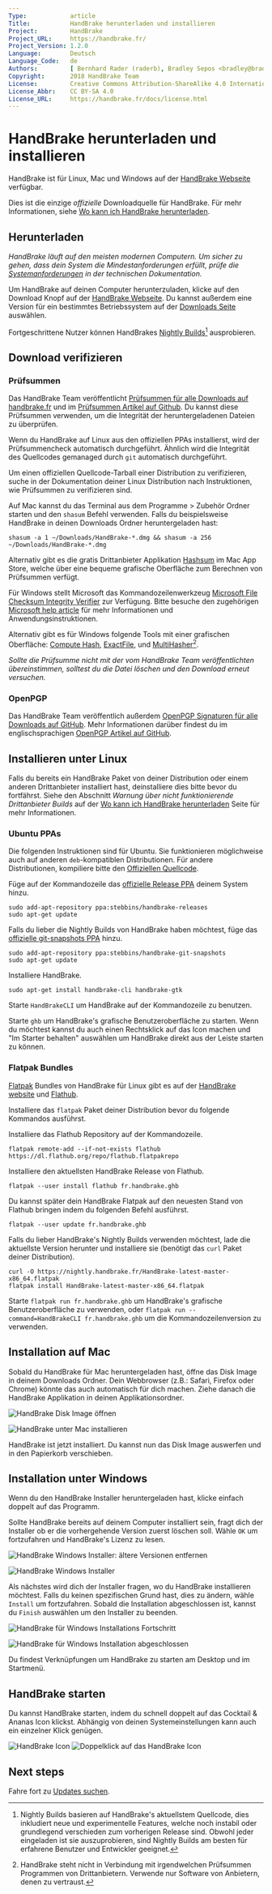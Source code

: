 ```yaml
---
Type:            article
Title:           HandBrake herunterladen und installieren
Project:         HandBrake
Project_URL:     https://handbrake.fr/
Project_Version: 1.2.0
Language:        Deutsch
Language_Code:   de
Authors:         [ Bernhard Rader (raderb), Bradley Sepos <bradley@bradleysepos.com> (BradleyS), Scott (s55) ]
Copyright:       2018 HandBrake Team
License:         Creative Commons Attribution-ShareAlike 4.0 International
License_Abbr:    CC BY-SA 4.0
License_URL:     https://handbrake.fr/docs/license.html
---
```


HandBrake herunterladen und installieren
====================================

HandBrake ist für Linux, Mac und Windows auf der [HandBrake Webseite](https://handbrake.fr/) verfügbar.

Dies ist die einzige *offizielle* Downloadquelle für HandBrake. Für mehr Informationen, siehe [Wo kann ich HandBrake herunterladen](where-to-get-handbrake.html).

## Herunterladen

*HandBrake läuft auf den meisten modernen Computern. Um sicher zu gehen, dass dein System die Mindestanforderungen erfüllt, prüfe die [Systemanforderungen](../technical/system-requirements.html) in der technischen Dokumentation.*

Um HandBrake auf deinen Computer herunterzuladen, klicke auf den Download Knopf auf der [HandBrake Webseite](https://handbrake.fr/). Du kannst außerdem eine Version für ein bestimmtes Betriebssystem auf der [Downloads Seite](https://handbrake.fr/downloads.php) auswählen.

Fortgeschrittene Nutzer können HandBrakes [Nightly Builds](https://handbrake.fr/nightly.php)[^nightly-builds] ausprobieren.

## Download verifizieren

### Prüfsummen

Das HandBrake Team veröffentlicht [Prüfsummen für alle Downloads auf handbrake.fr](https://handbrake.fr/checksums.php) und im [Prüfsummen Artikel auf Github](https://github.com/HandBrake/HandBrake/wiki/Checksums). Du kannst diese Prüfsummen verwenden, um die Integrität der heruntergeladenen Dateien zu überprüfen.

<!-- .system-linux -->

Wenn du HandBrake auf Linux aus den offiziellen PPAs installierst, wird der Prüfsummencheck automatisch durchgeführt. Ähnlich wird die Integrität des Quellcodes gemanaged durch `git` automatisch durchgeführt.

Um einen offiziellen Quellcode-Tarball einer Distribution zu verifizieren, suche in der Dokumentation deiner Linux Distribution nach Instruktionen, wie Prüfsummen zu verifizieren sind.

<!-- /.system-linux -->

<!-- .system-macos -->

Auf Mac kannst du das Terminal aus dem Programme > Zubehör Ordner starten und den `shasum` Befehl verwenden. Falls du beispielsweise HandBrake in deinen Downloads Ordner heruntergeladen hast:

    shasum -a 1 ~/Downloads/HandBrake-*.dmg && shasum -a 256 ~/Downloads/HandBrake-*.dmg

Alternativ gibt es die gratis Drittanbieter Applikation [Hashsum](https://itunes.apple.com/us/app/hashsum/id1079442694?mt=12) im Mac App Store, welche über eine bequeme grafische Oberfläche zum Berechnen von Prüfsummen verfügt.

<!-- /.system-macos -->

<!-- .system-windows -->

Für Windows stellt Microsoft das Kommandozeilenwerkzeug [Microsoft File Checksum Integrity Verifier](https://www.microsoft.com/en-us/download/details.aspx?id=11533) zur Verfügung. Bitte besuche den zugehörigen [Microsoft help article](https://support.microsoft.com/en-us/help/841290/availability-and-description-of-the-file-checksum-integrity-verifier-utility) für mehr Informationen und Anwendungsinstruktionen.

Alternativ gibt es für Windows folgende Tools mit einer grafischen Oberfläche: [Compute Hash](http://www.subisoft.net/ComputeHash.aspx), [ExactFile](http://www.exactfile.com), und [MultiHasher](http://www.abelhadigital.com/multihasher)[^third-party-utilities-1].

<!-- /.system-windows -->

*Sollte die Prüfsumme nicht mit der vom HandBrake Team veröffentlichten übereinstimmen, solltest du die Datei löschen und den Download erneut versuchen.*

### OpenPGP

Das HandBrake Team veröffentlich außerdem [OpenPGP Signaturen für alle Downloads auf GitHub](https://github.com/HandBrake/HandBrake/releases). Mehr Informationen darüber findest du im englischsprachigen [OpenPGP Artikel auf GitHub](https://github.com/HandBrake/HandBrake/wiki/OpenPGP).

<!-- .system-linux -->

## Installieren unter Linux

Falls du bereits ein HandBrake Paket von deiner Distribution oder einem anderen Drittanbieter installiert hast, deinstalliere dies bitte bevor du fortfährst. Siehe den Abschnitt *Warnung über nicht funktionierende Drittanbieter Builds* auf der [Wo kann ich HandBrake herunterladen](where-to-get-handbrake.html) Seite für mehr Informationen.

### Ubuntu PPAs

Die folgenden Instruktionen sind für Ubuntu. Sie funktionieren möglichweise auch auf anderen `deb`-kompatiblen Distributionen. Für andere Distributionen, kompiliere bitte den [Offiziellen Quellcode](https://github.com/HandBrake/HandBrake).

Füge auf der Kommandozeile das [offizielle Release PPA](https://launchpad.net/~stebbins/+archive/ubuntu/handbrake-releases) deinem System hinzu.

    sudo add-apt-repository ppa:stebbins/handbrake-releases
    sudo apt-get update

Falls du lieber die Nightly Builds von HandBrake haben möchtest, füge das [offizielle git-snapshots PPA](https://launchpad.net/~stebbins/+archive/ubuntu/handbrake-git-snapshots) hinzu.

    sudo add-apt-repository ppa:stebbins/handbrake-git-snapshots
    sudo apt-get update

Installiere HandBrake.

    sudo apt-get install handbrake-cli handbrake-gtk

Starte `HandBrakeCLI` um HandBrake auf der Kommandozeile zu benutzen.

Starte `ghb` um HandBrake's grafische Benutzeroberfläche zu starten. Wenn du möchtest kannst du auch einen Rechtsklick auf das Icon machen und "Im Starter behalten" auswählen um HandBrake direkt aus der Leiste starten zu können.

### Flatpak Bundles

[Flatpak](https://flatpak.org/) Bundles von HandBrake für Linux gibt es auf der [HandBrake website](https://handbrake.fr/) und [Flathub](https://flathub.org/).

Installiere das `flatpak` Paket deiner Distribution bevor du folgende Kommandos ausführst.

Installiere das Flathub Repository auf der Kommandozeile.

    flatpak remote-add --if-not-exists flathub https://dl.flathub.org/repo/flathub.flatpakrepo

Installiere den aktuellsten HandBrake Release von Flathub.

    flatpak --user install flathub fr.handbrake.ghb

Du kannst später dein HandBrake Flatpak auf den neuesten Stand von Flathub bringen indem du folgenden Befehl ausführst.

    flatpak --user update fr.handbrake.ghb

Falls du lieber HandBrake's Nightly Builds verwenden möchtest, lade die aktuellste Version herunter und installiere sie (benötigt das `curl` Paket deiner Distribution).

    curl -O https://nightly.handbrake.fr/HandBrake-latest-master-x86_64.flatpak
    flatpak install HandBrake-latest-master-x86_64.flatpak

Starte `flatpak run fr.handbrake.ghb` um HandBrake's grafische Benutzeroberfläche zu verwenden, oder `flatpak run --command=HandBrakeCLI fr.handbrake.ghb` um die Kommandozeilenversion zu verwenden.

<!-- /.system-linux -->
<!-- .system-macos -->

## Installation auf Mac

Sobald du HandBrake für Mac heruntergeladen hast, öffne das Disk Image in deinem Downloads Ordner. Dein Webbrowser (z.B.: Safari, Firefox oder Chrome) könnte das auch automatisch für dich machen. Ziehe danach die HandBrake Applikation in deinen Applikationsordner.

![HandBrake Disk Image öffnen](../../../en/images/mac/download-file-1.1.0.png "Öffne das heruntergeladene Disk Image. Dein Webbrowser macht dies eventuell automatisch.")

![HandBrake unter Mac installieren](../../../en/images/mac/install-1.1.0.png "Ziehe HandBrake auf deinen Applikationsordner um es auf deinen Mac zu installieren.")

HandBrake ist jetzt installiert. Du kannst nun das Disk Image auswerfen und in den Papierkorb verschieben.

<!-- /.system-macos -->
<!-- .system-windows -->

## Installation unter Windows

Wenn du den HandBrake Installer heruntergeladen hast, klicke einfach doppelt auf das Programm.

Sollte HandBrake bereits auf deinem Computer installiert sein, fragt dich der Installer ob er die vorhergehende Version zuerst löschen soll. Wähle `OK` um fortzufahren und HandBrake's Lizenz zu lesen.

![HandBrake Windows Installer: ältere Versionen entfernen](../../../en/images/windows/uninstall-1.0.0.png "Der HandBrake Installer wird dich fragen ob er die alte Version von HandBrake entfernen soll bevor er mit der Installation der aktuellen Version fortfährt.")

![HandBrake Windows Installer](../../../en/images/windows/install-1-1.0.0.png "HandBrake's Windows Installer.")

Als nächstes wird dich der Installer fragen, wo du HandBrake installieren möchtest. Falls du keinen spezifischen Grund hast, dies zu ändern, wähle `Install` um fortzufahren. Sobald die Installation abgeschlossen ist, kannst du `Finish` auswählen um den Installer zu beenden.

![HandBrake für Windows Installations Fortschritt](../../../en/images/windows/install-2-1.0.0.png "Der Installer wird den Fortschritt anzeigen")

![HandBrake für Windows Installation abgeschlossen](../../../en/images/windows/install-finish-1.0.0.png "HandBrake ist nun installiert.")

Du findest Verknüpfungen um HandBrake zu starten am Desktop und im Startmenü.

<!-- /.system-windows -->

## HandBrake starten

Du kannst HandBrake starten, indem du schnell doppelt auf das Cocktail & Ananas Icon klickst. Abhängig von deinen Systemeinstellungen kann auch ein einzelner Klick genügen.

![HandBrake Icon](../../../en/images/icon-1.1.0.png)
![Doppelklick auf das HandBrake Icon](../../../en/images/icon-click-1.1.0.gif)

<!-- .continue -->

## Next steps

<!-- .success -->

Fahre fort zu [Updates suchen](check-for-updates.html).

<!-- /.success -->

<!-- /.continue -->

[^nightly-builds]: Nightly Builds basieren auf HandBrake's aktuellstem Quellcode, dies inkludiert neue und experimentelle Features, welche noch instabil oder grundlegend verschieden zum vorherigen Release sind. Obwohl jeder eingeladen ist sie auszuprobieren, sind Nightly Builds am besten für erfahrene Benutzer und Entwickler geeignet.

[^third-party-utilities-1]: HandBrake steht nicht in Verbindung mit irgendwelchen Prüfsummen Programmen von Drittanbietern. Verwende nur Software von Anbietern, denen zu vertraust.
